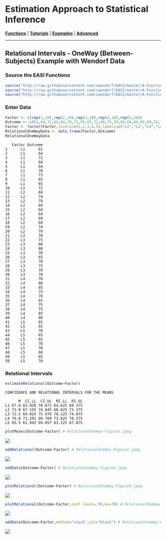 # Estimation Approach to Statistical Inference

[**Functions**](../../Functions) | 
[**Tutorials**](../../Tutorials) | 
[**Examples**](../../Examples) | 
[**Advanced**](../../Advanced)

---

## Relational Intervals - OneWay (Between-Subjects) Example with Wendorf Data

### Source the EASI Functions

```r
source("http://raw.githubusercontent.com/cwendorf/EASI/master/A-Functions/EASI-Functions.R")
source("http://raw.githubusercontent.com/cwendorf/EASI/master/A-Functions/EASI-Omnibus-Extension.R")
source("http://raw.githubusercontent.com/cwendorf/EASI/master/A-Functions/EASI-Relational-Extension.R")
```

### Enter Data

```r
Factor <- c(rep(1,10),rep(2,10),rep(3,10),rep(4,10),rep(5,10))
Outcome <- c(61,64,72,64,64,70,73,65,65,72,69,74,79,69,64,64,69,69,74,79,70,75,80,80,70,65,70,75,70,70,70,80,85,75,70,65,75,75,85,80,65,55,70,65,65,70,70,60,65,70)
Factor <- factor(Factor,levels=c(1,2,3,4,5),labels=c("L1","L2","L3","L4","L5"))
RelationalOneWayData <- data.frame(Factor,Outcome)
RelationalOneWayData
```
```
   Factor Outcome
1      L1      61
2      L1      64
3      L1      72
4      L1      64
5      L1      64
6      L1      70
7      L1      73
8      L1      65
9      L1      65
10     L1      72
11     L2      69
12     L2      74
13     L2      79
14     L2      69
15     L2      64
16     L2      64
17     L2      69
18     L2      69
19     L2      74
20     L2      79
21     L3      70
22     L3      75
23     L3      80
24     L3      80
25     L3      70
26     L3      65
27     L3      70
28     L3      75
29     L3      70
30     L3      70
31     L4      70
32     L4      80
33     L4      85
34     L4      75
35     L4      70
36     L4      65
37     L4      75
38     L4      75
39     L4      85
40     L4      80
41     L5      65
42     L5      55
43     L5      70
44     L5      65
45     L5      65
46     L5      70
47     L5      70
48     L5      60
49     L5      65
50     L5      70
```

### Relational Intervals

```r
estimateRelational(Outcome~Factor)
```
```
CONFIDENCE AND RELATIONAL INTERVALS FOR THE MEANS

      M  CI.LL  CI.UL  RI.LL  RI.UL
L1 67.0 63.928 70.072 64.625 69.375
L2 71.0 67.155 74.845 68.625 73.375
L3 72.5 69.024 75.976 70.125 74.875
L4 76.0 71.291 80.709 73.625 78.375
L5 65.5 61.943 69.057 63.125 67.875
```

```r
plotMeans(Outcome~Factor) # RelationalOneWay-Figure1.jpeg
```
<kbd><img src="RelationalOneWay-Figure1.jpeg"></kbd>
```r
addRelational(Outcome~Factor) # RelationalOneWay-Figure2.jpeg
```
<kbd><img src="RelationalOneWay-Figure2.jpeg"></kbd>
```r
addData(Outcome~Factor) # RelationalOneWay-Figure3.jpeg
```
<kbd><img src="RelationalOneWay-Figure3.jpeg"></kbd>
```r
plotRelational(Outcome~Factor) # RelationalOneWay-Figure4.jpeg
```
<kbd><img src="RelationalOneWay-Figure4.jpeg"></kbd>
```r
plotRelational(Outcome~Factor,conf.level=.99,mu=70) # RelationalOneWay-Figure5.jpeg
```
<kbd><img src="RelationalOneWay-Figure5.jpeg"></kbd>
```r
addData(Outcome~Factor,method="stack",col="black") # RelationalOneWay-Figure6.jpeg
```
<kbd><img src="RelationalOneWay-Figure6.jpeg"></kbd>
